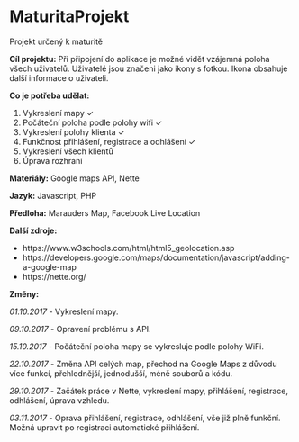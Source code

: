 # MaturitaProjekt
Projekt určený k maturitě

<b>Cíl projektu:</b>
Při připojení do aplikace je možné vidět vzájemná poloha všech uživatelů.
Uživatelé jsou značeni jako ikony s fotkou. Ikona obsahuje další informace o uživateli.

<b>Co je potřeba udělat:</b>
1. Vykreslení mapy ✓
2. Počáteční poloha podle polohy wifi ✓
3. Vykreslení polohy klienta ✓
4. Funkčnost přihlášení, registrace a odhlášení ✓
5. Vykreslení všech klientů
6. Úprava rozhraní

<b>Materiály:</b>
Google maps API, Nette

<b>Jazyk:</b>
Javascript, PHP

<b>Předloha:</b>
Marauders Map, Facebook Live Location

<b>Další zdroje:</b>
<ul>
  <li>https://www.w3schools.com/html/html5_geolocation.asp</li>
  <li>https://developers.google.com/maps/documentation/javascript/adding-a-google-map</li>
  <li>https://nette.org/</li>
</ul>

<b>Změny:</b>


<i>01.10.2017</i> - Vykreslení mapy.

<i>09.10.2017</i> - Opravení problému s API.

<i>15.10.2017</i> - Počáteční poloha mapy se vykresluje podle polohy WiFi.

<i>22.10.2017</i> - Změna API celých map, přechod na Google Maps z důvodu více funkcí, přehlednější, jednodušší, méně souborů a kódu.

<i>29.10.2017</i> - Začátek práce v Nette, vykreslení mapy, přihlášení, registrace, odhlášení, úprava vzhledu.

<i>03.11.2017</i> - Oprava přihlášení, registrace, odhlášení, vše již plně funkční. Možná upravit po registraci automatické přihlášení.
